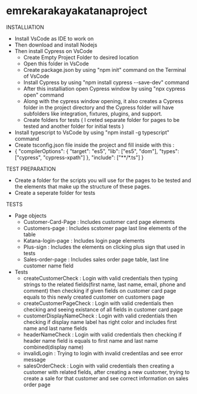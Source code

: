 # emrekarakayakatanaproject

INSTALLIATION
- Install VsCode as IDE to work on
- Then download and install Nodejs
- Then install Cypress on VsCode
    -  Create Empty Project Folder to desired location
    -  Open this folder in VsCode
    -  Create package.json by using "npm init" command on the Terminal of VsCode
    -  Install Cypress by using "npm install cypress --save-dev" command
    -  After this installiation open Cypress window by using "npx cypress open" command
    -  Along with the cypress window opening, it also creates a Cypress folder in the project directory and the Cypress folder will have subfolders like integration, fixtures, plugins, and support. 
    -  Create folders for tests ( I creted separate folder for pages to be tested and another folder for initial tests )
- Install typescript to VsCode by using "npm install -g typescript" command
- Create tsconfig.json file inside the project and fill inside with this : 
- {
  "compilerOptions": {
   "target": "es5",
   "lib": ["es5", "dom"],
   "types": ["cypress", "cypress-xpath"]
 },
 "include": ["**/*.ts"]
}


TEST PREPARATION
- Create a folder for the scripts you will use for the pages to be tested and the elements that make up the structure of these pages.
- Create a seperate folder for tests


TESTS
- Page objects
    - Customer-Card-Page : Includes customer card page elements
    - Customers-page : Includes scstomer page last line elements of the table
    - Katana-login-page : Includes login page elements
    - Plus-sign : Includes the elements on clicking plus sign that used in tests
    - Sales-order-page : Includes sales order page table, last line customer name field
- Tests
    - createCustomerCheck : Login with valid credentials then typing strings to the related fields(first name, last name, email, phone and comment) then checking if given fields on customer card page equals to this newly created customer on customers page
    - createCustomerPageCheck : Login with valid credentials then checking and seeing existance of all fields in customer card page
    - customerDisplayNameCheck : Login with valid credentials then checking if display name label has right color and includes first name and last name fields
    - headerNameCheck : Login with valid credentials then checking if header name field is equals to first name and last name combined(display name)
    - invalidLogin : Trying to login with invalid credentilas and see error message
    - salesOrderCheck : Login with valid credentials then creating a customer with related fields, after creating a new customer, trying to create a sale for that customer and see correct information on sales order page 
